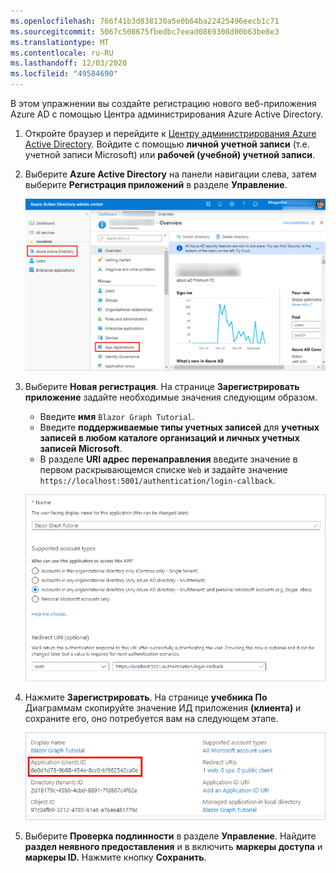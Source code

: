 ```yaml
---
ms.openlocfilehash: 766f41b3d838130a5e0b64ba22425496eecb1c71
ms.sourcegitcommit: 5067c508675fbedbc7eead0869308d00b63be8e3
ms.translationtype: MT
ms.contentlocale: ru-RU
ms.lasthandoff: 12/03/2020
ms.locfileid: "49584690"
---
```

<!-- markdownlint-disable MD002 MD041 -->

В этом упражнении вы создайте регистрацию нового веб-приложения Azure AD с помощью Центра администрирования Azure Active Directory.

1. Откройте браузер и перейдите к [Центру администрирования Azure Active Directory](https://aad.portal.azure.com). Войдите с помощью **личной учетной записи** (т.е. учетной записи Microsoft) или **рабочей (учебной) учетной записи**.

1. Выберите **Azure Active Directory** на панели навигации слева, затем выберите **Регистрация приложений** в разделе **Управление**.

    ![Снимок экрана с регистрацией приложений ](./images/aad-portal-app-registrations.png)

1. Выберите **Новая регистрация**. На странице **Зарегистрировать приложение** задайте необходимые значения следующим образом.

    - Введите **имя** `Blazor Graph Tutorial`.
    - Введите **поддерживаемые типы учетных записей** для **учетных записей в любом каталоге организаций и личных учетных записей Microsoft**.
    - В разделе **URI адрес перенаправления** введите значение в первом раскрывающемся списке `Web` и задайте значение `https://localhost:5001/authentication/login-callback`.

    ![Снимок экрана: страница "Регистрация приложения"](./images/aad-register-an-app.png)

1. Нажмите **Зарегистрировать**. На странице **учебника По** Диаграммам скопируйте значение ИД приложения **(клиента)** и сохраните его, оно потребуется вам на следующем этапе.

    ![Снимок экрана: ИД нового приложения для регистрации](./images/aad-application-id.png)

1. Выберите **Проверка подлинности** в разделе **Управление**. Найдите **раздел неявного предоставления** и в включить **маркеры доступа** и **маркеры ID.** Нажмите кнопку **Сохранить**.
